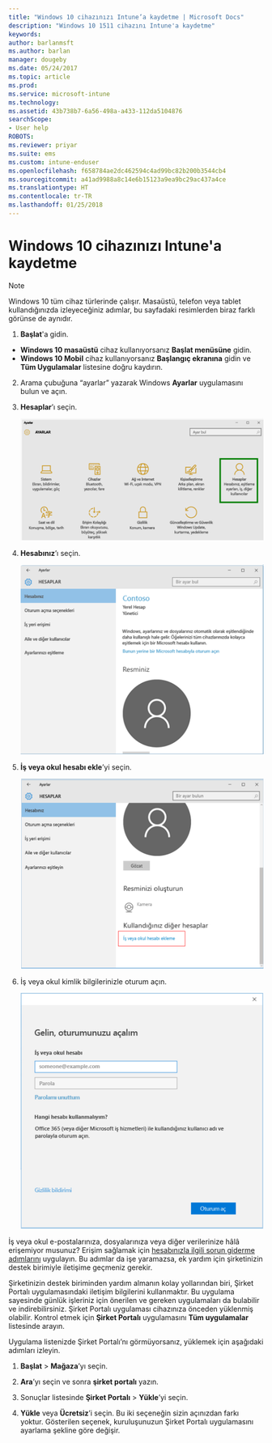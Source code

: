 ```yaml
---
title: "Windows 10 cihazınızı Intune’a kaydetme | Microsoft Docs"
description: "Windows 10 1511 cihazını Intune'a kaydetme"
keywords: 
author: barlanmsft
ms.author: barlan
manager: dougeby
ms.date: 05/24/2017
ms.topic: article
ms.prod: 
ms.service: microsoft-intune
ms.technology: 
ms.assetid: 43b738b7-6a56-498a-a433-112da5104876
searchScope:
- User help
ROBOTS: 
ms.reviewer: priyar
ms.suite: ems
ms.custom: intune-enduser
ms.openlocfilehash: f658784ae2dc462594c4ad99bc82b200b3544cb4
ms.sourcegitcommit: a41ad9988a8c14e6b15123a9ea9bc29ac437a4ce
ms.translationtype: HT
ms.contentlocale: tr-TR
ms.lasthandoff: 01/25/2018
---
```

# <a name="enroll-your-windows-10-device-in-intune"></a>Windows 10 cihazınızı Intune'a kaydetme

  > [!NOTE]
  > Windows 10 tüm cihaz türlerinde çalışır. Masaüstü, telefon veya tablet kullandığınızda izleyeceğiniz adımlar, bu sayfadaki resimlerden biraz farklı görünse de aynıdır.

1.  **Başlat**'a gidin.

  - **Windows 10 masaüstü** cihaz kullanıyorsanız **Başlat menüsüne** gidin.
  - **Windows 10 Mobil** cihaz kullanıyorsanız **Başlangıç ekranına** gidin ve **Tüm Uygulamalar** listesine doğru kaydırın.

2. Arama çubuğuna “ayarlar” yazarak Windows **Ayarlar** uygulamasını bulun ve açın.

3. **Hesaplar**’ı seçin.

    ![Ayarlar ve Hesaplar’a gidin](./media/W10-enroll-1-settings-accounts.png)

4. **Hesabınız**’ı seçin.

    ![Hesabınızı seçme](./media/W10-enroll-2-accounts-your-account.png)

5. **İş veya okul hesabı ekle**’yi seçin.

    ![İş veya okul hesabı ekle’yi seçme](./media/w10-enroll-3-add-work-school-acct.png)

6. İş veya okul kimlik bilgilerinizle oturum açın.

    ![Oturum aç](./media/W10-enroll-4-sign-in.png)

İş veya okul e-postalarınıza, dosyalarınıza veya diğer verilerinize hâlâ erişemiyor musunuz? Erişim sağlamak için [hesabınızla ilgili sorun giderme adımlarını](troubleshoot-your-windows-10-device-windows.md#troubleshooting-steps-to-follow-if-you-see-your-account) uygulayın. Bu adımlar da işe yaramazsa, ek yardım için şirketinizin destek birimiyle iletişime geçmeniz gerekir.

Şirketinizin destek biriminden yardım almanın kolay yollarından biri, Şirket Portalı uygulamasındaki iletişim bilgilerini kullanmaktır. Bu uygulama sayesinde günlük işleriniz için önerilen ve gereken uygulamaları da bulabilir ve indirebilirsiniz. Şirket Portalı uygulaması cihazınıza önceden yüklenmiş olabilir. Kontrol etmek için __Şirket Portalı__ uygulamasını __Tüm uygulamalar__ listesinde arayın.

Uygulama listenizde Şirket Portalı’nı görmüyorsanız, yüklemek için aşağıdaki adımları izleyin.

1. **Başlat** > **Mağaza**’yı seçin.

2. **Ara**’yı seçin ve sonra **şirket portalı** yazın.

3. Sonuçlar listesinde **Şirket Portalı** > **Yükle**’yi seçin.

4. **Yükle** veya **Ücretsiz**’i seçin. Bu iki seçeneğin sizin açınızdan farkı yoktur. Gösterilen seçenek, kuruluşunuzun Şirket Portalı uygulamasını ayarlama şekline göre değişir.
